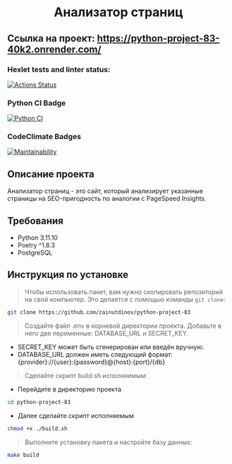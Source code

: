 <div align="center">
<h1>Анализатор страниц</h1>
</div>

## Ссылка на проект: https://python-project-83-40k2.onrender.com/


### Hexlet tests and linter status:
[![Actions Status](https://github.com/zainutdinov/python-project-83/actions/workflows/hexlet-check.yml/badge.svg)](https://github.com/zainutdinov/python-project-83/actions)

### Python CI Badge
[![Python CI](https://github.com/zainutdinov/python-project-83/actions/workflows/pyci.yml/badge.svg)](https://github.com/zainutdinov/python-project-83/actions/workflows/pyci.yml)

### CodeClimate Badges
[![Maintainability](https://api.codeclimate.com/v1/badges/af6a6a9b49b07909571a/maintainability)](https://codeclimate.com/github/zainutdinov/python-project-83/maintainability)


## Описание проекта
Анализатор страниц - это сайт, который анализирует указанные страницы на SEO-пригодность по аналогии с PageSpeed Insights.

## Требования

- Python 3.11.10
- Poetry ^1.8.3
- PostgreSQL

## Инструкция по установке

> Чтобы использовать пакет, вам нужно скопировать репозиторий на свой компьютер. Это делается с помощью команды ``git clone``:

```bash
git clone https://github.com/zainutdinov/python-project-83
```

> Создайте файл .env в корневой директории проекта. Добавьте в него две переменные: DATABASE_URL и SECRET_KEY.

- SECRET_KEY может быть сгенерирован или введён вручную.
- DATABASE_URL должен иметь следующий формат: {provider}://{user}:{password}@{host}:{port}/{db}

> Сделайте скрипт build.sh исполняемым:

- Перейдите в директорию проекта
```bash
cd python-project-83
```

- Далее сделайте скрипт исполняемым
```bash
chmod +x ./build.sh
```

> Выполните установку пакета и настройте базу данных:

```bash
make build
```
